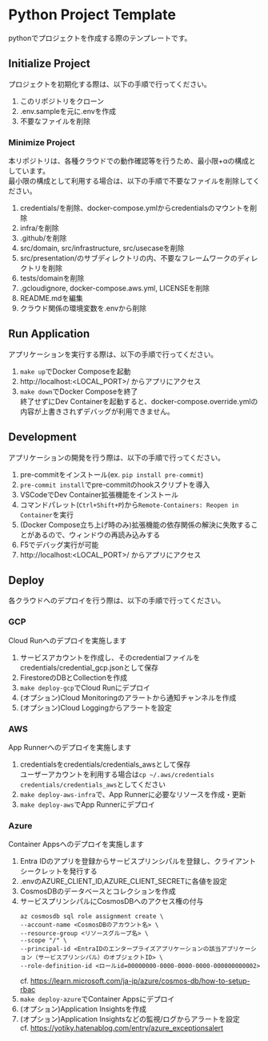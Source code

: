 # Python Project Template
pythonでプロジェクトを作成する際のテンプレートです。

## Initialize Project

プロジェクトを初期化する際は、以下の手順で行ってください。

1. このリポジトリをクローン
2. .env.sampleを元に.envを作成
3. 不要なファイルを削除

### Minimize Project

本リポジトリは、各種クラウドでの動作確認等を行うため、最小限+αの構成としています。  
最小限の構成として利用する場合は、以下の手順で不要なファイルを削除してください。

1. credentials/を削除、docker-compose.ymlからcredentialsのマウントを削除
2. infra/を削除
3. .github/を削除
4. src/domain, src/infrastructure, src/usecaseを削除
5. src/presentation/のサブディレクトリの内、不要なフレームワークのディレクトリを削除
6. tests/domainを削除
7. .gcloudignore, docker-compose.aws.yml, LICENSEを削除
8. README.mdを編集
9. クラウド関係の環境変数を.envから削除

## Run Application

アプリケーションを実行する際は、以下の手順で行ってください。

1. `make up`でDocker Composeを起動
2. http://localhost:<LOCAL_PORT>/ からアプリにアクセス
3. `make down`でDocker Composeを終了  
   終了せずにDev Containerを起動すると、docker-compose.override.ymlの内容が上書きされずデバッグが利用できません。

## Development

アプリケーションの開発を行う際は、以下の手順で行ってください。

1. pre-commitをインストール(ex. `pip install pre-commit`)
2. `pre-commit install`でpre-commitのhookスクリプトを導入
3. VSCodeでDev Container拡張機能をインストール
4. コマンドパレット(`Ctrl+Shift+P`)から`Remote-Containers: Reopen in Container`を実行
5. (Docker Compose立ち上げ時のみ)拡張機能の依存関係の解決に失敗することがあるので、ウィンドウの再読み込みする
6. F5でデバッグ実行が可能
7. http://localhost:<LOCAL_PORT>/ からアプリにアクセス

## Deploy

各クラウドへのデプロイを行う際は、以下の手順で行ってください。

### GCP

Cloud Runへのデプロイを実施します

1. サービスアカウントを作成し、そのcredentialファイルをcredentials/credential_gcp.jsonとして保存
2. FirestoreのDBとCollectionを作成
3. `make deploy-gcp`でCloud Runにデプロイ
4. (オプション)Cloud Monitoringのアラートから通知チャンネルを作成
5. (オプション)Cloud Loggingからアラートを設定

### AWS

App Runnerへのデプロイを実施します

1. credentialsをcredentials/credentials_awsとして保存  
  ユーザーアカウントを利用する場合は`cp ~/.aws/credentials credentials/credentials_aws`としてください
2. `make deploy-aws-infra`で、App Runnerに必要なリソースを作成・更新
3. `make deploy-aws`でApp Runnerにデプロイ

### Azure

Container Appsへのデプロイを実施します

1. Entra IDのアプリを登録からサービスプリンシパルを登録し、クライアントシークレットを発行する
2. .envのAZURE_CLIENT_ID,AZURE_CLIENT_SECRETに各値を設定
3. CosmosDBのデータベースとコレクションを作成
4. サービスプリンシパルにCosmosDBへのアクセス権の付与  
    ```shell
    az cosmosdb sql role assignment create \
    --account-name <CosmosDBのアカウント名> \
    --resource-group <リソースグループ名> \
    --scope "/" \
    --principal-id <EntraIDのエンタープライズアプリケーションの該当アプリケーション（サービスプリンシパル）のオブジェクトID> \
    --role-definition-id <ロールid=00000000-0000-0000-0000-000000000002>
   ```   
    cf. https://learn.microsoft.com/ja-jp/azure/cosmos-db/how-to-setup-rbac
5. `make deploy-azure`でContainer Appsにデプロイ
6. (オプション)Application Insightsを作成
7. (オプション)Application Insightsなどの監視/ログからアラートを設定  
  cf. https://yotiky.hatenablog.com/entry/azure_exceptionsalert
